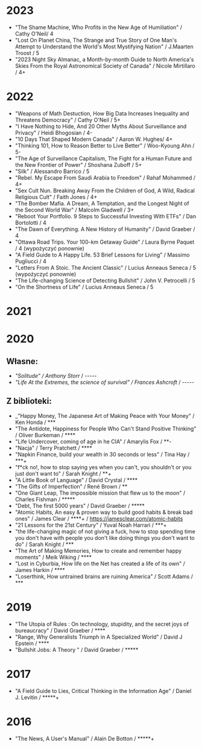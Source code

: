 

# 2023

- "The Shame Machine, Who Profits in the New Age of Humiliation" / Cathy O'Neil/ 4
- "Lost On Planet China, The Strange and True Story of One Man's Attempt to Understand the World's Most Mystifying Nation" / J.Maarten Troost / 5
- "2023 Night Sky Almanac, a Month-by-month Guide to North America's Skies From the Royal Astronomical Society of Canada" / Nicole Mirtillaro / 4+

# 2022

- "Weapons of Math Destuction, How Big Data Increases Inequality and Threatens Democracy" / Cathy O'Neil / 5+
- "I Have Nothing to Hide, And 20 Other Myths About Surveillance and Privacy" / Heidi Bhogosian / 4- 
- "10 Days That Shaped Modern Canada" / Aaron W. Hughes/ 4+
- "Thinking 101, How to Reason Better to Live Better" / Woo-Kyoung Ahn /  5-
- "The Age of Surveillance Capitalism, The Fight for a Human Future and the New Frontier of Power" / Shoshana Zuboff / 5+
- "Silk" / Alessandro Barrico / 5
- "Rebel. My Escape From Saudi Arabia to Freedom" / Rahaf Mohammed / 4+
- "Sex Cult Nun. Breaking Away From the Children of God, A Wild, Radical Religious Cult" / Faith Jones / 4+
- "The Bomber Mafia. A Dream, A Temptation, and the Longest Night of the Second World War" / Malcolm Gladwell / 3+
- "Reboot Your Portfolio. 9 Steps to Successful Investing With ETFs" / Dan Bortolotti / 4
- "The Dawn of Everything. A New History of Humanity" / David Graeber / 4 
- "Ottawa Road Trips. Your 100-km Getaway Guide" / Laura Byrne Paquet / 4 (wypożyczyć ponownie)
- "A Field Guide to A Happy Life. 53 Brief Lessons for Living" / Massimo Pugliucci / 4
- "Letters From A Stoic. The Ancient Classic" / Lucius Anneaus Seneca / 5 (wypożyczyć ponownie)
- "The Life-changing Science of Detecting Bullshit" / John V. Petrocelli / 5
- "On the Shortness of Life" / Lucius Anneaus Seneca / 5

# 2021

# 2020

## Własne:

- _"Solitude" / Anthony Storr_ / -----
- _"Life At the Extremes, the science of survival" / Frances Ashcroft_ / -----

## Z biblioteki:

- _"Happy Money, The Japanese Art of Making Peace with Your Money" / Ken Honda / ***
- "The Antidote, Happiness for People Who Can't Stand Positive Thinking" / Oliver Burkeman / ****
- "Life Undercover, coming of age in he CIA" / Amarylis Fox / **-
- "Nacja" / Terry Pratchett / ****
- "Napkin Finance, build your wealth in 30 seconds or less" / Tina Hay / ***+
- "f*ck no!, how to stop saying yes when you can't, you shouldn't or you just don't want to" / Sarah Knight / **+
- "A Little Book of Language" / David Crystal / ****
- "The Gifts of Imperfection" / René Brown / **
- "One Giant Leap, The impossible mission that flew us to the moon" / Charles Fishman / *****
- "Debt, The first 5000 years" / David Graeber / *****
- "Atomic Habits, An easy & proven way to build good habits & break bad ones" / James Clear / ****+ / https://jamesclear.com/atomic-habits
- "21 Lessons for the 21st Century" / Yuval Noah Harrari / ***+
- "the life-changing magic of not giving a fuck, how to stop spending time you don't have with people you don't like doing things you don't want to do" / Sarah Knight / ***
- "The Art of Making Memories, How to create and remember happy moments" / Meik Wiking / ****
- "Lost in Cyburbia, How life on the Net has created a life of its own" / James Harkin / ****
- "Loserthink, How untrained brains are ruining America" / Scott Adams / ***

# 2019

- "The Utopia of Rules : On technology, stupidity, and the secret joys of bureaucracy" / David Graeber / ****
- "Range, Why Generalists Triumph in A Specialized World" / David J Epstein / ****
- "Bullshit Jobs: A Theory " / David Graeber / *****

# 2017

- "A Field Guide to Lies, Critical Thinking in the Information Age" / Daniel J. Levitin / *****+

# 2016

- "The News, A User's Manual" / Alain De Botton / *****+


